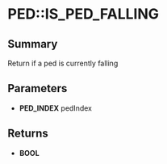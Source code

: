 # PED::IS_PED_FALLING

## Summary
Return if a ped is currently falling

## Parameters
* **PED_INDEX** pedIndex

## Returns
* **BOOL**